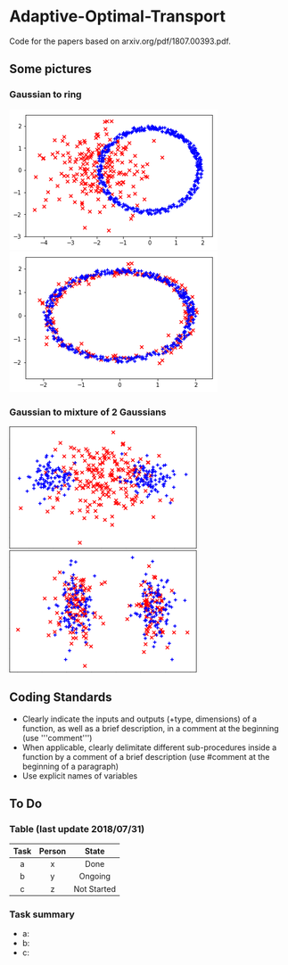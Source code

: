 # Adaptive-Optimal-Transport
Code for the papers based on arxiv.org/pdf/1807.00393.pdf.

## Some pictures
### Gaussian to ring
![Gaussian to ring](/pictures/ex2start.png "Initial configuration")![](/pictures/ex2end.png "Final configuration")

### Gaussian to mixture of 2 Gaussians
![Gaussian to mixture of 2 Gaussians](/pictures/ex3start.png "Initial configuration")![](/pictures/ex3end.png "Final configuration")

## Coding Standards
* Clearly indicate the inputs and outputs (+type, dimensions) of a function, as well as a brief description, in a comment at the beginning (use '''comment''')
* When applicable, clearly delimitate different sub-procedures inside a function by a comment of a brief description (use #comment at the beginning of a paragraph)
* Use explicit names of variables

## To Do 

### Table (last update 2018/07/31)

| Task | Person |     State    |
|:----:|:------:|:------------:|
|   a  |    x   |     Done     |
|   b  |    y   |   Ongoing    |
|   c  |    z   |  Not Started |

### Task summary
* a:
* b:
* c:
